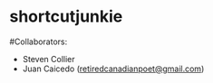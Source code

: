 shortcutjunkie
==============

#Collaborators:
- Steven Collier
- Juan Caicedo (retiredcanadianpoet@gmail.com)
